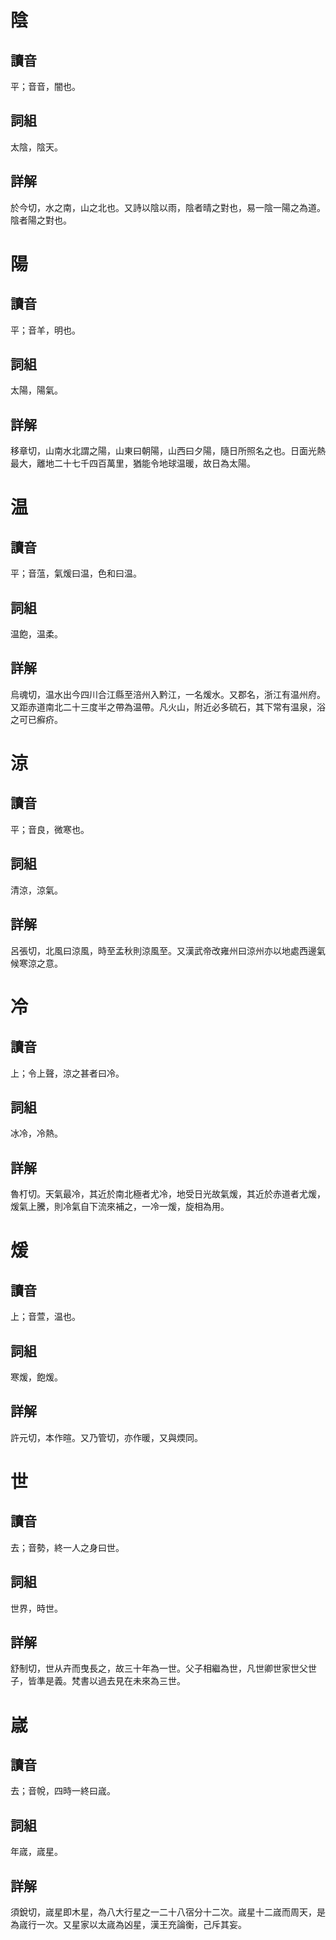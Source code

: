 # 陰

## 讀音
平；音音，闇也。

## 詞組
太陰，陰天。

## 詳解
於今切，水之南，山之北也。又詩以陰以雨，陰者晴之對也，易一陰一陽之為道。陰者陽之對也。

# 陽

## 讀音
平；音羊，明也。

## 詞組
太陽，陽氣。

## 詳解
移章切，山南水北謂之陽，山東曰朝陽，山西曰夕陽，隨日所照名之也。日面光熱最大，離地二十七千四百萬里，猶能令地球温暖，故日為太陽。

# 温

## 讀音
平；音蕰，氣煖曰温，色和曰温。

## 詞組
温飽，温柔。

## 詳解
烏魂切，温水出今四川合江縣至涪州入黔江，一名煖水。又郡名，浙江有温州府。又距赤道南北二十三度半之帶為温帶。凡火山，附近必多硫石，其下常有温泉，浴之可已癬疥。

# 涼

## 讀音
平；音良，微寒也。

## 詞組
清涼，涼氣。

## 詳解
呂張切，北風曰涼風，時至孟秋則涼風至。又漢武帝改雍州曰涼州亦以地處西邊氣候寒涼之意。

# 冷

## 讀音
上；令上聲，涼之甚者曰冷。

## 詞組
冰冷，冷熱。

## 詳解
魯朾切。天氣最冷，其近於南北極者尤冷，地受日光故氣煖，其近於赤道者尤煖，煖氣上騰，則冷氣自下流來補之，一冷一煖，旋相為用。

# 煖

## 讀音
上；音萱，温也。

## 詞組
寒煖，飽煖。

## 詳解
許元切，本作暄。又乃管切，亦作暖，又與煗同。

# 世

## 讀音
去；音勢，終一人之身曰世。

## 詞組
世界，時世。

## 詳解
舒制切，世从卉而曳長之，故三十年為一世。父子相繼為世，凡世卿世家世父世子，皆準是義。梵書以過去見在未來為三世。

# 𡻕

## 讀音
去；音帨，四時一終曰𡻕。

## 詞組
年𡻕，𡻕星。

## 詳解
須銳切，𡻕星即木星，為八大行星之一二十八宿分十二次。𡻕星十二𡻕而周天，是為𡻕行一次。又星家以太𡻕為凶星，漢王充論衡，己斥其妄。

